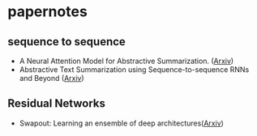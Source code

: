 # papernotes

## sequence to sequence 
* A Neural Attention Model for Abstractive Summarization. ([Arxiv](https://arxiv.org/pdf/1509.00685v2.pdf))
* Abstractive Text Summarization using Sequence-to-sequence RNNs and Beyond ([Arxiv](http://arxiv.org/pdf/1602.06023v2.pdf))
 
## Residual Networks
* Swapout: Learning an ensemble of deep architectures([Arxiv](http://arxiv.org/abs/1605.06465v1))
 


